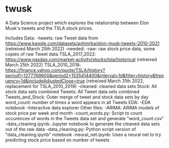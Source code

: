 # twusk
A Data Science project which explores the relationship between Elon Musk's tweets and the TSLA stock prices.

Includes
    Data:
        -tweets: raw Tweet data from https://www.kaggle.com/datasets/ayhmrba/elon-musk-tweets-2010-2021 (retreived March 25th 2022)
        -needed:
            -raw: raw stock price data, some copies of raw Tweet data
                TSLA_2017_2022: https://www.nasdaq.com/market-activity/stocks/tsla/historical (retreived March 25th 2022)
                TSLA_2010_2018: https://finance.yahoo.com/quote/TSLA/history?period1=1277769600&period2=1535414400&interval=1d&filter=history&frequency=1d&includeAdjustedClose=true (retreived March 31th 2022, replacement for TSLA_2010_2019)
            -cleaned: cleaned data sets
                Stock: All stock data sets combined
                Tweets: All Tweet data sets combined
                Tweets_and_Stock: Outer merge of tweet and stock data sets by day
                word_count: number of times a word appears in all Tweets
    EDA:
        -EDA notebook
        -Interactive data explorer
    Other files:
        -ARIMA: ARIMA models of stock price per week and month
        -count_words.py: Script to count occurences of words in the Tweets data set and generate "word_count.csv"
        -data_cleaning.ipynb: Jupyter notebook to generate the cleaned data sets out of the raw data
        -data_cleaning.py: Python script version of "data_cleaning.ipynb" notebook
        -neural_net.ipynb: Uses a neural net to try predicting stock price based on number of tweets
